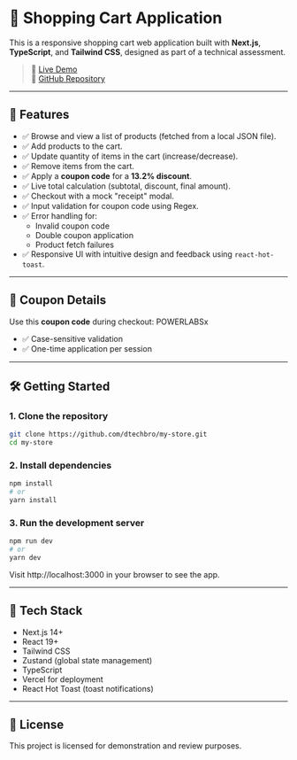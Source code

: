 # 🛒 Shopping Cart Application

This is a responsive shopping cart web application built with **Next.js**, **TypeScript**, and **Tailwind CSS**, designed as part of a technical assessment.

> 🚀 [Live Demo](https://my-store-eight-psi.vercel.app/)  
> 📁 [GitHub Repository](https://github.com/dtechbro/my-store.git)

---

## 📌 Features

- ✅ Browse and view a list of products (fetched from a local JSON file).
- ✅ Add products to the cart.
- ✅ Update quantity of items in the cart (increase/decrease).
- ✅ Remove items from the cart.
- ✅ Apply a **coupon code** for a **13.2% discount**.
- ✅ Live total calculation (subtotal, discount, final amount).
- ✅ Checkout with a mock "receipt" modal.
- ✅ Input validation for coupon code using Regex.
- ✅ Error handling for:
  - Invalid coupon code
  - Double coupon application
  - Product fetch failures
- ✅ Responsive UI with intuitive design and feedback using `react-hot-toast`.

---

## 🧾 Coupon Details

Use this **coupon code** during checkout: POWERLABSx

- ✅ Case-sensitive validation
- ✅ One-time application per session


---

## 🛠️ Getting Started

### 1. Clone the repository

```bash
git clone https://github.com/dtechbro/my-store.git
cd my-store
```

### 2. Install dependencies

```bash
npm install
# or
yarn install
```

### 3. Run the development server

```bash
npm run dev
# or
yarn dev
```

Visit http://localhost:3000 in your browser to see the app.

---

## 🧠 Tech Stack

- Next.js 14+
- React 19+
- Tailwind CSS
- Zustand (global state management)
- TypeScript
- Vercel for deployment
- React Hot Toast (toast notifications)

---

## 📃 License

This project is licensed for demonstration and review purposes.
